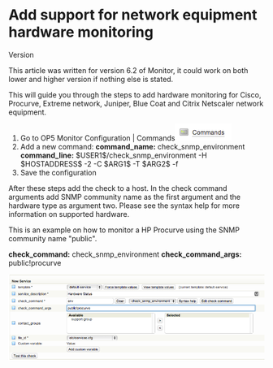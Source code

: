 # Add support for network equipment hardware monitoring

Version

This article was written for version 6.2 of Monitor, it could work on both lower and higher version if nothing else is stated.

This will guide you through the steps to add hardware monitoring for Cisco, Procurve, Extreme network, Juniper, Blue Coat and Citrix Netscaler network equipment.

1. Go to OP5 Monitor Configuration | Commands![](attachments/3801462/4358164.png)
2. Add a new command:
    **command\_name:** check\_snmp\_environment
    **command\_line:** \$USER1\$/check\_snmp\_environment -H \$HOSTADDRESS\$ -2 -C \$ARG1\$ -T \$ARG2\$ -f
3. Save the configuration

After these steps add the check to a host. In the check command arguments add SNMP community name as the first argument and the hardware type as argument two. Please see the syntax help for more information on supported hardware.

This is an example on how to monitor a HP Procurve using the SNMP community name "public".

**check\_command:** check\_snmp\_environment
**check\_command\_args:** public!procurve

![](attachments/4654516/5245196.png)
